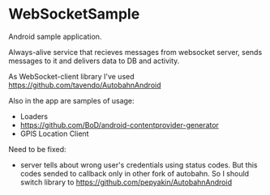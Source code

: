 WebSocketSample
===============

Android sample application.

Always-alive service that recieves messages from websocket server, sends messages to it and delivers data to DB and activity.

As WebSocket-client library I've used https://github.com/tavendo/AutobahnAndroid

Also in the app are samples of usage:
- Loaders
- https://github.com/BoD/android-contentprovider-generator
- GPlS Location Client

Need to be fixed: 
- server tells about wrong user's credentials using status codes. But this codes sended to callback only in other fork of autobahn. So I should switch library to https://github.com/pepyakin/AutobahnAndroid
